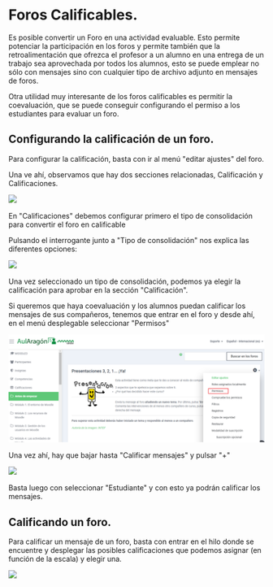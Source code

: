 # Foros Calificables.

Es posible convertir un Foro en una actividad evaluable. Esto permite potenciar la participación en los foros y permite también que la retroalimentación que ofrezca el profesor a un alumno en una entrega de un trabajo sea aprovechada por todos los alumnos, esto se puede emplear no sólo con mensajes sino con cualquier tipo de archivo adjunto en mensajes de foros.

Otra utilidad muy interesante de los foros calificables es permitir la coevaluación, que se puede conseguir configurando el permiso a los estudiantes para evaluar un foro.

## Configurando la calificación de un foro.

Para configurar la calificación, basta con ir al menú "editar ajustes" del foro.

Una ve ahí, observamos que hay dos secciones relacionadas, Calificación y Calificaciones.

![](/assets/Selección_330.png)

En "Calificaciones" debemos configurar primero el tipo de consolidación para convertir el foro en calificable

Pulsando el interrogante junto a "Tipo de consolidación" nos explica las diferentes opciones:

![](/assets/Selección_332.png)

Una vez seleccionado un tipo de consolidación, podemos ya elegir la calificación para aprobar en la sección "Calificación".

Si queremos que haya coevaluación y los alumnos puedan calificar los mensajes de sus compañeros, tenemos que entrar en el foro y desde ahí, en el menú desplegable seleccionar "Permisos"

![](/assets/permisosforo.png)

Una vez ahí, hay que bajar hasta "Calificar mensajes" y pulsar "+"

![](/assets/Selección_336.png)

Basta luego con seleccionar "Estudiante" y con esto ya podrán calificar los mensajes.

## Calificando un foro.

Para calificar un mensaje de un foro, basta con entrar en el hilo donde se encuentre y desplegar las posibles calificaciones que podemos asignar \(en función de la escala\) y elegir una.

![](/assets/Selección_337.png)

